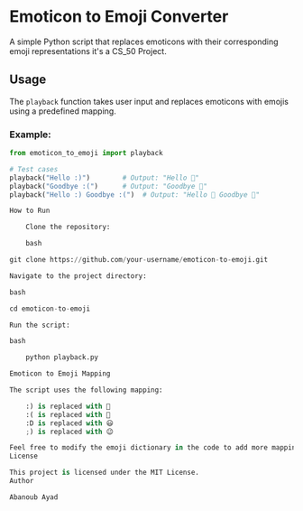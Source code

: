 # Emoticon to Emoji Converter

A simple Python script that replaces emoticons with their corresponding emoji representations it's a CS_50 Project.

## Usage

The `playback` function takes user input and replaces emoticons with emojis using a predefined mapping.

### Example:

```python
from emoticon_to_emoji import playback

# Test cases
playback("Hello :)")        # Output: "Hello 🙂"
playback("Goodbye :(")      # Output: "Goodbye 🙁"
playback("Hello :) Goodbye :(")  # Output: "Hello 🙂 Goodbye 🙁"

How to Run

    Clone the repository:

    bash

git clone https://github.com/your-username/emoticon-to-emoji.git

Navigate to the project directory:

bash

cd emoticon-to-emoji

Run the script:

bash

    python playback.py

Emoticon to Emoji Mapping

The script uses the following mapping:

    :) is replaced with 🙂
    :( is replaced with 🙁
    :D is replaced with 😃
    ;) is replaced with 😉

Feel free to modify the emoji dictionary in the code to add more mappings as needed.
License

This project is licensed under the MIT License.
Author

Abanoub Ayad